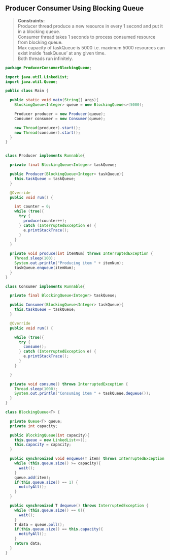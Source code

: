 ## Producer Consumer Using Blocking Queue

> **Constraints:**    
> Producer thread produce a new resource in every 1 second and put it in a blocking queue.    
> Consumer thread takes 1 seconds to process consumed resource from blocking queue.    
> Max capacity of taskQueue is 5000 i.e. maximum 5000 resources can exist inside ‘taskQueue’ at any given time.     
> Both threads run infinitely.  


```java
package ProducerConsumerBlockingQueue;

import java.util.LinkedList;
import java.util.Queue;

public class Main {

  public static void main(String[] args){
    BlockingQueue<Integer> queue = new BlockingQueue<>(5000);

    Producer producer = new Producer(queue);
    Consumer consumer = new Consumer(queue);

    new Thread(producer).start();
    new Thread(consumer).start();
  }
}


class Producer implements Runnable{

  private final BlockingQueue<Integer> taskQueue;

  public Producer(BlockingQueue<Integer> taskQueue){
    this.taskQueue = taskQueue;
  }

  @Override
  public void run() {

    int counter = 0;
    while (true){
      try {
        produce(counter++);
      } catch (InterruptedException e) {
        e.printStackTrace();
      }
    }
  }

  private void produce(int itemNum) throws InterruptedException {
    Thread.sleep(100);
    System.out.println("Producing item " + itemNum);
    taskQueue.enqueue(itemNum);
  }
}

class Consumer implements Runnable{

  private final BlockingQueue<Integer> taskQueue;

  public Consumer(BlockingQueue<Integer> taskQueue){
    this.taskQueue = taskQueue;
  }

  @Override
  public void run() {

    while (true){
      try {
        consume();
      } catch (InterruptedException e) {
        e.printStackTrace();
      }
    }

  }

  private void consume() throws InterruptedException {
    Thread.sleep(1000);
    System.out.println("Consuming item " + taskQueue.dequeue());
  }
}

class BlockingQueue<T> {

  private Queue<T> queue;
  private int capacity;

  public BlockingQueue(int capacity){
    this.queue = new LinkedList<>();
    this.capacity = capacity;
  }

  public synchronized void enqueue(T item) throws InterruptedException {
    while (this.queue.size() >= capacity){
      wait();
    }
    queue.add(item);
    if(this.queue.size() == 1) {
      notifyAll();
    }
  }

  public synchronized T dequeue() throws InterruptedException {
    while (this.queue.size() == 0){
      wait();
    }
    T data = queue.poll();
    if(this.queue.size() == this.capacity){
      notifyAll();
    }
    return data;
  }
}


```  


